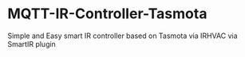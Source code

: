 # MQTT-IR-Controller-Tasmota
Simple and Easy smart IR controller based on Tasmota via IRHVAC via SmartIR plugin

